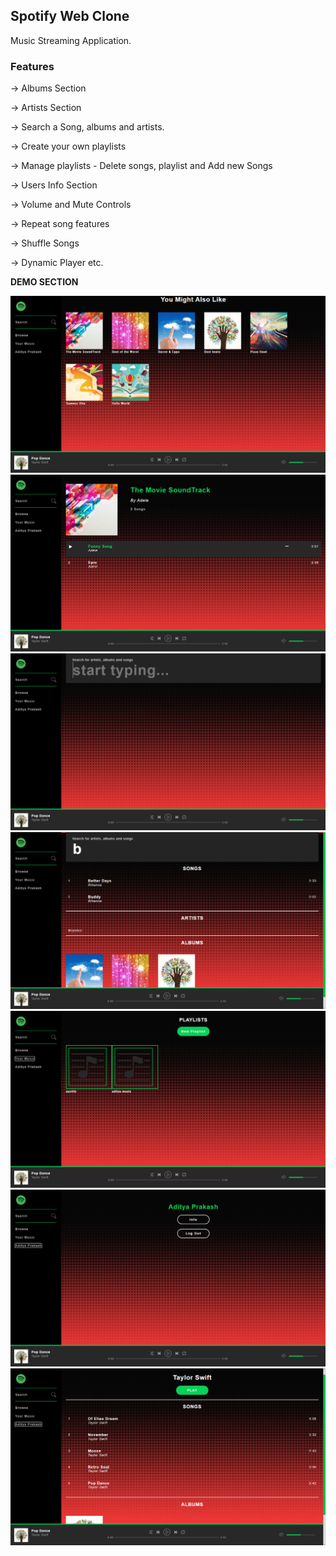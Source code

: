 ## Spotify Web Clone

Music Streaming Application.

### Features

-> Albums Section

-> Artists Section

-> Search a Song, albums and artists.

-> Create your own playlists

-> Manage playlists - Delete songs, playlist and Add new Songs

-> Users Info Section

-> Volume and Mute Controls

-> Repeat song features

-> Shuffle Songs

-> Dynamic Player etc.

**DEMO SECTION**

<img src="demo/1.png">
<img src="demo/2.png">
<img src="demo/3.png">
<img src="demo/4.png">
<img src="demo/5.png">
<img src="demo/6.png">
<img src="demo/7.png">


